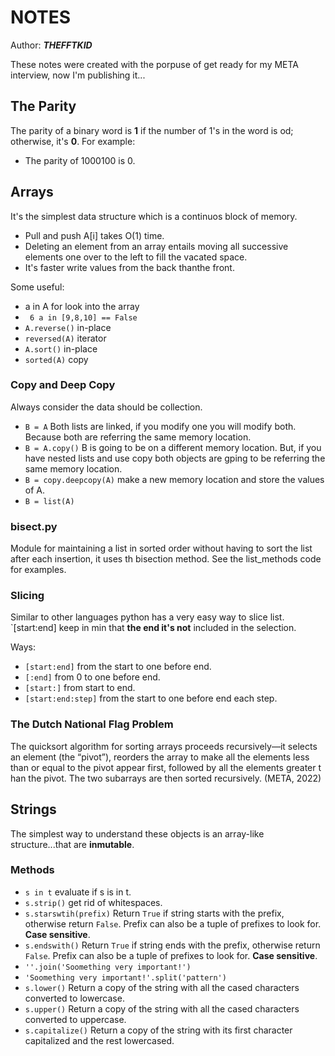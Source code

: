 # NOTES
Author: ***THEFFTKID***

These notes were created with the porpuse of get ready for my META interview, now I'm publishing it...

## The Parity
The parity of a binary word is **1** if the number of 1's in the word is od; otherwise, it's **0**. For example:

- The parity of 1000100 is 0.

## Arrays
It's the simplest data structure which is a continuos block of memory.

- Pull and push A[i] takes O(1) time.
- Deleting an element from an array entails moving all successive elements one over to the left to fill the vacated space.
- It's faster write values from the back thanthe front.

Some useful:
- a in A for look into the array 
- ` 6 a in [9,8,10] == False`
- `A.reverse()` in-place
- `reversed(A)` iterator
- `A.sort()` in-place
- `sorted(A)` copy

### Copy and Deep Copy
Always consider the data should be collection.
- `B = A` Both lists are linked, if you modify one you will modify both. Because both are referring the same memory location.
- `B = A.copy()` B is going to be on a different memory location. But, if you have nested lists and use copy both objects are gping to be referring the same memory location.
- `B = copy.deepcopy(A)` make a new memory location and store the values of A.
- `B = list(A)` 

### bisect.py
Module for maintaining a list in sorted order without having to sort the list after each insertion, it uses th bisection method.
See the list_methods code for examples.

### Slicing
Similar to other languages python has a very easy way to slice list.
`[start:end] keep in min that **the end it's not** included in the selection. 

Ways:
- `[start:end]` from the start to one before end.
- `[:end]` from 0 to one before end.
- `[start:]` from start to end.
- `[start:end:step]` from the start to one before end each step.

### The Dutch National Flag Problem
The quicksort algorithm for sorting arrays proceeds recursively—it selects an element (the “pivot”), reorders the array to make all the elements less than or equal to the pivot appear first, followed by
all the elements greater t  han the pivot. The two subarrays are then sorted recursively. (META, 2022)

## Strings
The simplest way to understand these objects is an array-like structure...that are **inmutable**.

### Methods
- `s in t` evaluate if s is in t.
- `s.strip()` get rid of whitespaces.
- `s.starswtih(prefix)` Return `True` if string starts with the prefix, otherwise return `False`. Prefix can also be a tuple of prefixes to look for. **Case sensitive**.
- `s.endswith()` Return `True` if string ends with the prefix, otherwise return `False`. Prefix can also be a tuple of prefixes to look for. **Case sensitive**.
- `''.join('Soomething very important!')`
- `'Soomething very important!'.split('pattern')`
- `s.lower()` Return a copy of the string with all the cased characters converted to lowercase.
- `s.upper()` Return a copy of the string with all the cased characters converted to uppercase.
- `s.capitalize()` Return a copy of the string with its first character capitalized and the rest lowercased.